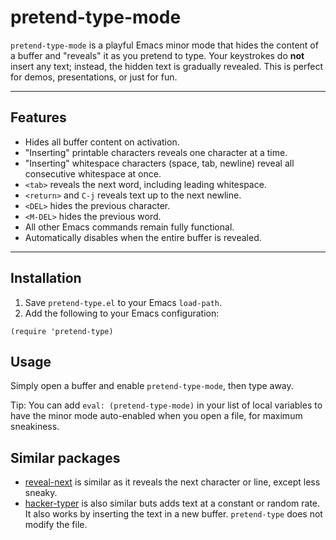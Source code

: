 # pretend-type-mode

`pretend-type-mode` is a playful Emacs minor mode that hides the content of a buffer and "reveals" it as you pretend to type. Your keystrokes do **not** insert any text; instead, the hidden text is gradually revealed. This is perfect for demos, presentations, or just for fun.

---

## Features

- Hides all buffer content on activation.
- "Inserting" printable characters reveals one character at a time.
- "Inserting" whitespace characters (space, tab, newline) reveal all consecutive whitespace at once.
- `<tab>` reveals the next word, including leading whitespace.
- `<return>` and `C-j` reveals text up to the next newline.
- `<DEL>` hides the previous character.
- `<M-DEL>` hides the previous word.
- All other Emacs commands remain fully functional.
- Automatically disables when the entire buffer is revealed.

---

## Installation

1. Save `pretend-type.el` to your Emacs `load-path`.
2. Add the following to your Emacs configuration:

```elisp
(require 'pretend-type)
```

## Usage
Simply open a buffer and enable `pretend-type-mode`, then type away.

Tip: You can add `eval: (pretend-type-mode)` in your list of local variables
to have the minor mode auto-enabled when you open a file, for maximum
sneakiness.


## Similar packages
- [reveal-next](https://www.emacswiki.org/emacs/RevealNextTextMode) is similar
  as it reveals the next character or line, except less sneaky.
- [hacker-typer](https://github.com/dieggsy/emacs-hacker-typer) is also
  similar buts adds text at a constant or random rate. It also works by
  inserting the text in a new buffer. `pretend-type` does not modify the file.
